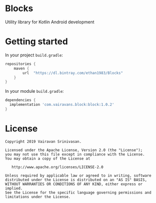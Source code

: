 # Blocks
Utility library for Kotlin Android development

# Getting started

In your project `build.gradle`:

```groovy
repositories {
    maven {
        url  "https://dl.bintray.com/ethan1983/Blocks"
    }
}
```

In your module `build.gradle`:

```groovy
dependencies {
  implementation 'com.vairavans.block:block:1.0.2'
}
```

# License

    Copyright 2019 Vairavan Srinivasan.

    Licensed under the Apache License, Version 2.0 (the "License");
    you may not use this file except in compliance with the License.
    You may obtain a copy of the License at

       http://www.apache.org/licenses/LICENSE-2.0

    Unless required by applicable law or agreed to in writing, software
    distributed under the License is distributed on an "AS IS" BASIS,
    WITHOUT WARRANTIES OR CONDITIONS OF ANY KIND, either express or implied.
    See the License for the specific language governing permissions and
    limitations under the License.
